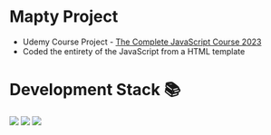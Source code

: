 # Mapty Project

- Udemy Course Project - [The Complete JavaScript Course 2023](https://www.udemy.com/course/the-complete-javascript-course/)
- Coded the entirety of the JavaScript from a HTML template

# Development Stack 📚

![](https://img.shields.io/badge/HTML5-E34F26?style=for-the-badge&logo=html5&logoColor=white)
![](https://img.shields.io/badge/CSS-239120?&style=for-the-badge&logo=css3&logoColor=white)
![](https://img.shields.io/badge/JavaScript-F7DF1E?style=for-the-badge&logo=javascript&logoColor=black)
